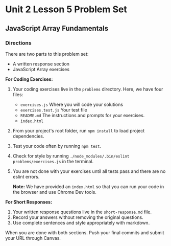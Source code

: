 # Unit 2 Lesson 5 Problem Set
## JavaScript Array Fundamentals

### Directions
There are two parts to this problem set:
* A written response section
* JavaScript Array exercises

**For Coding Exercises:**
1. Your coding exercises live in the `problems` directory. Here, we have four files:
    * `exercises.js` Where you will code your solutions
    * `exercises.test.js` Your test file
    * `README.md` The instructions and prompts for your exercises.
    * `index.html`
    
2. From your project's root folder, run `npm install` to load project dependencies.
3. Test your code often by running `npm test`.
4. Check for style by running `./node_modules/.bin/eslint problems/exercises.js` in the terminal.
5. You are not done with your exercises until all tests pass and there are no eslint errors.

   **Note:** We have provided an `index.html` so that you can run your code in the browser and use Chrome Dev tools.

**For Short Responses:**
1. Your written response questions live in the `short-response.md` file. 
2. Record your answers without removing the original questions. 
3. Use complete sentences and style appropriately with markdown.


When you are done with both sections. Push your final commits and submit your URL through Canvas.

